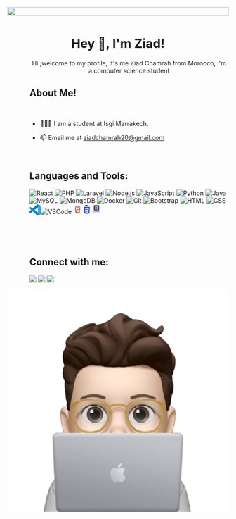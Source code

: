 <!DOCTYPE html>
<html lang="en">
<head>
    <meta charset="UTF-8">
    <meta name="viewport" content="width=device-width, initial-scale=1.0">
    <link rel="stylesheet" href="bootstrap-5.2.3-dist/bootstrap-5.2.3-dist/css/bootstrap.css">
</head>
<body>
    <h1 align="center">
        <img style="width: 100%; height:30%;" src="https://ik.imagekit.io/dfw3q47dv0/the_power_of_dark_side_fPLL-vX6C.gif" />
    </h1>

<h1 align="center">Hey 👋, I'm Ziad!</h1>
<p align="center" style="padding-left: 10%;">Hi ,welcome to my profile, it's me Ziad Chamrah from Morocco, i'm a computer science 
       student
</p>
  <div class="row">
    <div class="col-6" style="padding-left: 10%;">
       <h2>About Me!</h2>
       <p>
    
 <br>

- 👨🏽‍💻 I am a student at Isgi Marrakech.
          <br>
- 📫 Email me at <a href="mailto:ziadchamrah20@gmail.com" >ziadchamrah20@gmail.com</a>


   </p>
 <br>
       
<h2>
Languages and Tools: 
</h2>
       
<img src="https://cdn.jsdelivr.net/gh/devicons/devicon/icons/react/react-original.svg" height="40" alt="React" />
          <img src="https://cdn.jsdelivr.net/gh/devicons/devicon/icons/php/php-original.svg" height="40" alt="PHP" />
          <img src="https://cdn.jsdelivr.net/gh/devicons/devicon/icons/laravel/laravel-plain.svg" height="40" alt="Laravel" />
          <img src="https://cdn.jsdelivr.net/gh/devicons/devicon/icons/nodejs/nodejs-original.svg" height="40" alt="Node.js" />
          <img src="https://cdn.jsdelivr.net/gh/devicons/devicon/icons/javascript/javascript-original.svg" height="40" alt="JavaScript" />
          <img src="https://cdn.jsdelivr.net/gh/devicons/devicon/icons/python/python-original.svg" height="40" alt="Python" />
          <img src="https://cdn.jsdelivr.net/gh/devicons/devicon/icons/java/java-original.svg" height="40" alt="Java" />
          <img src="https://cdn.jsdelivr.net/gh/devicons/devicon/icons/mysql/mysql-original.svg" height="40" alt="MySQL" />
          <img src="https://cdn.jsdelivr.net/gh/devicons/devicon/icons/mongodb/mongodb-original.svg" height="40" alt="MongoDB" />
          <img src="https://cdn.jsdelivr.net/gh/devicons/devicon/icons/docker/docker-original.svg" height="40" alt="Docker" />
          <img src="https://cdn.jsdelivr.net/gh/devicons/devicon/icons/git/git-original.svg" height="40" alt="Git" />
          <img src="https://cdn.jsdelivr.net/gh/devicons/devicon/icons/bootstrap/bootstrap-original.svg" height="40" alt="Bootstrap" />
          <img src="https://cdn.jsdelivr.net/gh/devicons/devicon/icons/html5/html5-original.svg" height="40" alt="HTML" />
          <img src="https://cdn.jsdelivr.net/gh/devicons/devicon/icons/css3/css3-original.svg" height="40" alt="CSS" />
          <img src="https://cdn.jsdelivr.net/gh/devicons/devicon/icons/vscode/vscode-original.svg" height="40" alt="VSCode" />

<img src="HTML.png" height="20" alt="">
<img src="css-logo.png" height="20" alt="">
<img src="bootstrap.png" height="22" alt="">
<img align="left" alt="Visual Studio Code" width="26px" src="https://raw.githubusercontent.com/github/explore/78df643247d429f6cc873026c0622819ad797942/topics/visual-studio-code/visual-studio-code.png" />
       
<br><br><br>

  <h2>Connect with me:</h2>
  
  <p>
    <a href="https://x.com/ziad_chamrah/"><img src="https://img.shields.io/badge/twitter-%231FA1F1?style=flat&logo=twitter&logoColor=white"/></a>
    <a href="https://www.linkedin.com/in/ziad-chamrah-4b43b02a1/"><img src="https://img.shields.io/badge/linkedin-%230177B5?style=flat&logo=linkedin&logoColor=white"/></a>
    <a href="https://www.instagram.com/invites/contact/?i=tkb8f631dpkc&utm_content=qowru9x"><img src="https://img.shields.io/badge/instagram-%23E4415F?style=flat&logo=instagram&logoColor=white"/></a>
  </p>
    </div>
       <img class="col-5" src="e86be18a-c5b8-4aa9-85fe-c393c150622c.webp" alt="" height="30%">

  </div>
    
</body>
</html>
